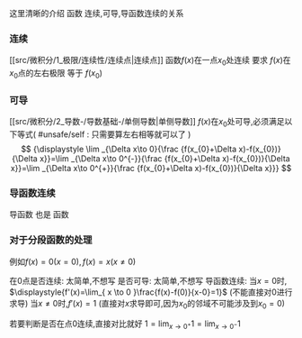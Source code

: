 
这里清晰的介绍 函数 连续,可导,导函数连续的关系

### 连续
[[src/微积分/1_极限/连续性/连续点|连续点]]
函数$f(x)$在一点$x_{0}$处连续 要求 $f(x)$在$x_{0}$点的左右极限 等于 $f(x_{0})$
### 可导
[[src/微积分/2_导数-/导数基础-/单侧导数|单侧导数]]
$f(x)$在$x_{0}$处可导,必须满足以下等式( #unsafe/self : 只需要算左右相等就可以了 )
$$
{\displaystyle \lim _{\Delta x\to 0}{\frac {f(x_{0}+\Delta x)-f(x_{0})}{\Delta x}}=\lim _{\Delta x\to 0^{-}}{\frac {f(x_{0}+\Delta x)-f(x_{0})}{\Delta x}}=\lim _{\Delta x\to 0^{+}}{\frac {f(x_{0}+\Delta x)-f(x_{0})}{\Delta x}}}
$$
### 导函数连续
导函数 也是 函数
### 对于分段函数的处理
例如$f(x)=0(x=0),f(x)=x(x\neq 0)$

在0点是否连续: 太简单,不想写
是否可导: 太简单,不想写
导函数连续:
当$x=0$时, $\displaystyle{f'(x)=\lim_{ x \to 0 }\frac{f(x)-f(0)}{x-0}=1}$ (不能直接对$0$进行求导)
当$x\neq 0$时,$\displaystyle{f'(x)=1}$ (直接对$x$求导即可,因为$x_{0}$的邻域不可能涉及到$x_{0}=0$)

若要判断是否在点0连续,直接对比就好 $1=\lim_{ x \to 0^{+} }1=\lim_{ x \to 0^{-} }1$

